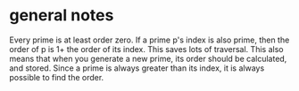# general notes

Every prime is at least order zero.
If a prime p's index is also prime, then the order of p is 1+ the order of its index. This saves lots of traversal. 
This also means that when you generate a new prime, its order should be calculated, and stored. 
Since a prime is always greater than its index, it is always possible to find the order.

